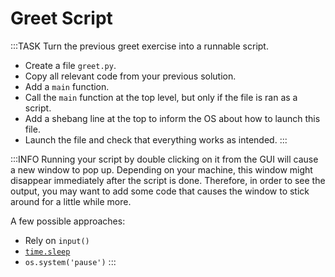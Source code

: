 # Greet Script

:::TASK
Turn the previous greet exercise into a runnable script.

* Create a file `greet.py`.
* Copy all relevant code from your previous solution.
* Add a `main` function.
* Call the `main` function at the top level, but only if the file is ran as a script.
* Add a shebang line at the top to inform the OS about how to launch this file.
* Launch the file and check that everything works as intended.
:::

:::INFO
Running your script by double clicking on it from the GUI will cause a new window to pop up.
Depending on your machine, this window might disappear immediately after the script is done.
Therefore, in order to see the output, you may want to add some code that causes the window to stick around for a little while more.

A few possible approaches:

* Rely on `input()`
* [`time.sleep`](https://realpython.com/python-sleep/#adding-a-python-sleep-call-with-timesleep)
* `os.system('pause')`
:::
